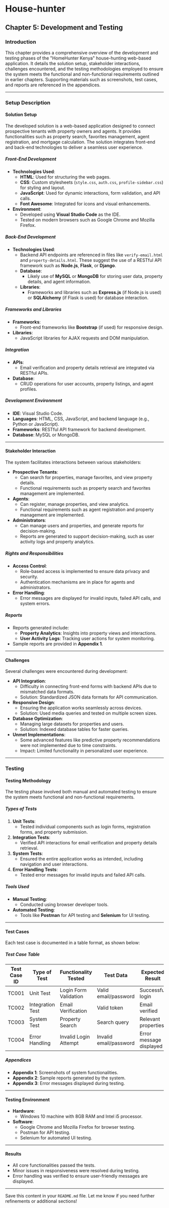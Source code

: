 # House-hunter

## Chapter 5: Development and Testing

### Introduction
This chapter provides a comprehensive overview of the development and testing phases of the "HomeHunter Kenya" house-hunting web-based application. It details the solution setup, stakeholder interactions, challenges encountered, and the testing methodologies employed to ensure the system meets the functional and non-functional requirements outlined in earlier chapters. Supporting materials such as screenshots, test cases, and reports are referenced in the appendices.

---

### Setup Description

#### Solution Setup
The developed solution is a web-based application designed to connect prospective tenants with property owners and agents. It provides functionalities such as property search, favorites management, agent registration, and mortgage calculation. The solution integrates front-end and back-end technologies to deliver a seamless user experience.

##### Front-End Development
- **Technologies Used**:
  - **HTML**: Used for structuring the web pages.
  - **CSS**: Custom stylesheets (`style.css`, `auth.css`, `profile-sidebar.css`) for styling and layout.
  - **JavaScript**: Used for dynamic interactions, form validation, and API calls.
  - **Font Awesome**: Integrated for icons and visual enhancements.
- **Environment**:
  - Developed using **Visual Studio Code** as the IDE.
  - Tested on modern browsers such as Google Chrome and Mozilla Firefox.

##### Back-End Development
- **Technologies Used**:
  - Backend API endpoints are referenced in files like `verify-email.html` and `property-details.html`. These suggest the use of a RESTful API framework such as **Node.js**, **Flask**, or **Django**.
  - **Database**:
    - Likely use of **MySQL** or **MongoDB** for storing user data, property details, and agent information.
  - **Libraries**:
    - Frameworks and libraries such as **Express.js** (if Node.js is used) or **SQLAlchemy** (if Flask is used) for database interaction.

##### Frameworks and Libraries
- **Frameworks**:
  - Front-end frameworks like **Bootstrap** (if used) for responsive design.
- **Libraries**:
  - JavaScript libraries for AJAX requests and DOM manipulation.

##### Integration
- **APIs**:
  - Email verification and property details retrieval are integrated via RESTful APIs.
- **Database**:
  - CRUD operations for user accounts, property listings, and agent profiles.

##### Development Environment
- **IDE**: Visual Studio Code.
- **Languages**: HTML, CSS, JavaScript, and backend language (e.g., Python or JavaScript).
- **Frameworks**: RESTful API framework for backend development.
- **Database**: MySQL or MongoDB.

---

#### Stakeholder Interaction
The system facilitates interactions between various stakeholders:
- **Prospective Tenants**:
  - Can search for properties, manage favorites, and view property details.
  - Functional requirements such as property search and favorites management are implemented.
- **Agents**:
  - Can register, manage properties, and view analytics.
  - Functional requirements such as agent registration and property management are implemented.
- **Administrators**:
  - Can manage users and properties, and generate reports for decision-making.
  - Reports are generated to support decision-making, such as user activity logs and property analytics.

##### Rights and Responsibilities
- **Access Control**:
  - Role-based access is implemented to ensure data privacy and security.
  - Authentication mechanisms are in place for agents and administrators.
- **Error Handling**:
  - Error messages are displayed for invalid inputs, failed API calls, and system errors.

##### Reports
- Reports generated include:
  - **Property Analytics**: Insights into property views and interactions.
  - **User Activity Logs**: Tracking user actions for system monitoring.
- Sample reports are provided in **Appendix 1**.

---

#### Challenges
Several challenges were encountered during development:
- **API Integration**:
  - Difficulty in connecting front-end forms with backend APIs due to mismatched data formats.
  - Solution: Standardized JSON data formats for API communication.
- **Responsive Design**:
  - Ensuring the application works seamlessly across devices.
  - Solution: Used media queries and tested on multiple screen sizes.
- **Database Optimization**:
  - Managing large datasets for properties and users.
  - Solution: Indexed database tables for faster queries.
- **Unmet Implementations**:
  - Some advanced features like predictive property recommendations were not implemented due to time constraints.
  - Impact: Limited functionality in personalized user experience.

---

### Testing

#### Testing Methodology
The testing phase involved both manual and automated testing to ensure the system meets functional and non-functional requirements.

##### Types of Tests
1. **Unit Tests**:
   - Tested individual components such as login forms, registration forms, and property submission.
2. **Integration Tests**:
   - Verified API interactions for email verification and property details retrieval.
3. **System Tests**:
   - Ensured the entire application works as intended, including navigation and user interactions.
4. **Error Handling Tests**:
   - Tested error messages for invalid inputs and failed API calls.

##### Tools Used
- **Manual Testing**:
  - Conducted using browser developer tools.
- **Automated Testing**:
  - Tools like **Postman** for API testing and **Selenium** for UI testing.

---

#### Test Cases
Each test case is documented in a table format, as shown below:

##### Test Case Table
| **Test Case ID** | **Type of Test** | **Functionality Tested** | **Test Data** | **Expected Result** | **Actual Result** | **Pass/Fail** |
|-------------------|------------------|--------------------------|---------------|----------------------|-------------------|---------------|
| TC001             | Unit Test       | Login Form Validation    | Valid email/password | Successful login    | Successful login | Pass          |
| TC002             | Integration Test| Email Verification       | Valid token         | Email verified      | Email verified   | Pass          |
| TC003             | System Test     | Property Search          | Search query        | Relevant properties | Relevant properties | Pass          |
| TC004             | Error Handling  | Invalid Login Attempt    | Invalid email/password | Error message displayed | Error message displayed | Pass          |

##### Appendices
- **Appendix 1**: Screenshots of system functionalities.
- **Appendix 2**: Sample reports generated by the system.
- **Appendix 3**: Error messages displayed during testing.

---

#### Testing Environment
- **Hardware**:
  - Windows 10 machine with 8GB RAM and Intel i5 processor.
- **Software**:
  - Google Chrome and Mozilla Firefox for browser testing.
  - Postman for API testing.
  - Selenium for automated UI testing.

---

#### Results
- All core functionalities passed the tests.
- Minor issues in responsiveness were resolved during testing.
- Error handling was verified to ensure user-friendly messages are displayed.

---

Save this content in your `README.md` file. Let me know if you need further refinements or additional sections!